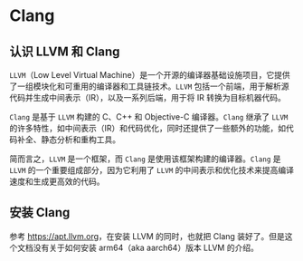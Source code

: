 # Clang

## 认识 LLVM 和 Clang

`LLVM`（Low Level Virtual Machine）是一个开源的编译器基础设施项目，它提供了一组模块化和可重用的编译器和工具链技术。`LLVM` 包括一个前端，用于解析源代码并生成中间表示（IR），以及一系列后端，用于将 IR 转换为目标机器代码。

`Clang` 是基于 `LLVM` 构建的 C、C++ 和 Objective-C 编译器。`Clang` 继承了 `LLVM` 的许多特性，如中间表示（IR）和代码优化，同时还提供了一些额外的功能，如代码补全、静态分析和重构工具。

简而言之，`LLVM` 是一个框架，而 `Clang` 是使用该框架构建的编译器。`Clang` 是 `LLVM` 的一个重要组成部分，因为它利用了 `LLVM` 的中间表示和优化技术来提高编译速度和生成更高效的代码。

## 安装 Clang

参考 <https://apt.llvm.org>，在安装 LLVM 的同时，也就把 Clang 装好了。但是这个文档没有关于如何安装 arm64（aka aarch64）版本 LLVM 的介绍。

```bash

```
